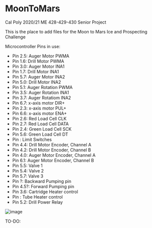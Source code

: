 # MoonToMars
Cal Poly 2020/21 ME 428-429-430 Senior Project

This is the place to add files for the Moon to Mars Ice and Prospecting Challenge

Microcontroller Pins in use:
- Pin 2.5: Auger Motor PWMA
- Pin 1.6: Drill Motor PWMA
- Pin 3.0: Auger Motor INA1
- Pin 1.7: Drill Motor INA1
- Pin 5.7: Auger Motor INA2
- Pin 5.0: Drill Motor INA2
- Pin 5.1: Auger Rotation PWMA
- Pin 3.5: Auger Rotation INA1
- Pin 3.7: Auger Rotatiom INA2
- Pin 6.7: x-axis motor DIR+
- Pin 2.3: x-axis motor PUL+
- Pin 6.6: x-axis motor ENA+
- Pin 2.6: Red Load Cell CLK
- Pin 2.7: Red Load Cell DATA
- Pin 2.4: Green Load Cell SCK
- Pin 5.6: Green Load Cell DT
- Pin : Limit Switches
- Pin 4.4: Drill Motor Encoder, Channel A
- Pin 4.2: Drill Motor Encoder, Channel B
- Pin 4.0: Auger Motor Encoder, Channel A
- Pin 6.1: Auger Motor Encoder, Channel B
- Pin 5.5: Valve 1
- Pin 5.4: Valve 2
- Pin 5.7: Valve 3
- Pin ?: Backward Pumping pin
- Pin 4.5?: Forward Pumping pin
- Pin 3.6: Cartridge Heater control
- Pin : Tube Heater control
- Pin 5.2: Drill Power Relay

![image](https://user-images.githubusercontent.com/77028155/118193241-3a872d00-b3fc-11eb-9db4-af6711f70764.png)

TO-DO:
